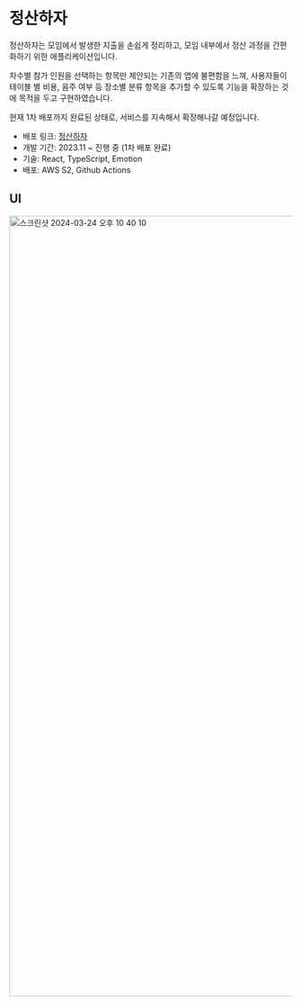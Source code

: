 # 정산하자

정산하자는 모임에서 발생한 지출을 손쉽게 정리하고, 모임 내부에서 정산 과정을 간편화하기 위한 애플리케이션입니다.

차수별 참가 인원을 선택하는 항목만 제안되는 기존의 앱에 불편함을 느껴, 사용자들이 테이블 별 비용, 음주 여부 등 장소별 분류 항목을 추가할 수 있도록 기능을 확장하는 것에 목적을 두고 구현하였습니다.

현재 1차 배포까지 완료된 상태로, 서비스를 지속해서 확장해나갈 예정입니다.

- 배포 링크: [정산하자](https://settleup.site)
- 개발 기간: 2023.11 ~ 진행 중 (1차 배포 완료)
- 기술: React, TypeScript, Emotion
- 배포: AWS S2, Github Actions

## UI

<img width="1388" alt="스크린샷 2024-03-24 오후 10 40 10" src="https://github.com/parkseonup/settleUp/assets/76897813/c6f7ef82-b376-40f1-8eea-a37f38726b41">

